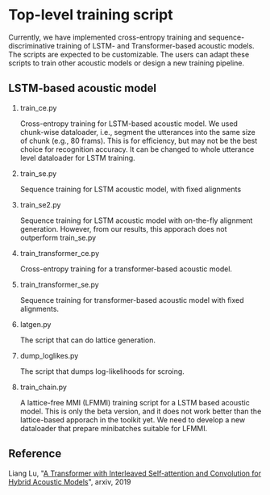 # Top-level training script

Currently, we have implemented cross-entropy training and sequence-discriminative training of LSTM- and Transformer-based acoustic models. The scripts are expected to be customizable. The users can adapt these scripts to train other acoustic models or design a new training pipeline.

## LSTM-based acoustic model


1. train\_ce.py

   Cross-entropy training for LSTM-based acoustic model. We used chunk-wise dataloader, i.e., segment the utterances into the same size of chunk (e.g., 80 frams). This is for efficiency, but may not be the best choice for recognition accuracy. It can be changed to whole utterance level dataloader for LSTM training.

2. train\_se.py

   Sequence training for LSTM acoustic model, with fixed alignments

3. train\_se2.py

   Sequence training for LSTM acoustic model with on-the-fly alignment generation. However, from our results, this apporach does not outperform train\_se.py

4. train\_transformer\_ce.py 

   Cross-entropy training for a transformer-based acoustic model.

5. train\_transformer\_se.py

   Sequence training for transformer-based acoustic model with fixed alignments. 

6. latgen.py
   
   The script that can do lattice generation. 

7. dump\_loglikes.py

   The script that dumps log-likelihoods for scroing. 

8. train\_chain.py

   A lattice-free MMI (LFMMI) training script for a LSTM based acoustic model. This is only the beta version, and it does not work better than the lattice-based apporach in the toolkit yet. We need to develop a new dataloader that prepare minibatches suitable for LFMMI. 

## Reference

Liang Lu, "[A Transformer with Interleaved Self-attention and Convolution for Hybrid Acoustic Models](https://arxiv.org/abs/1910.10352)", arxiv, 2019
